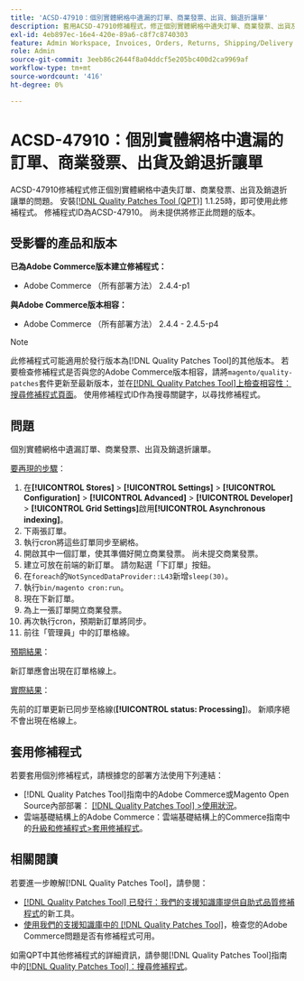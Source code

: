 ```yaml
---
title: 'ACSD-47910：個別實體網格中遺漏的訂單、商業發票、出貨、銷退折讓單'
description: 套用ACSD-47910修補程式，修正個別實體網格中遺失訂單、商業發票、出貨及銷退折讓單的Adobe Commerce問題。
exl-id: 4eb897ec-16e4-420e-89a6-c8f7c8740303
feature: Admin Workspace, Invoices, Orders, Returns, Shipping/Delivery
role: Admin
source-git-commit: 3eeb86c2644f8a04ddcf5e205bc400d2ca9969af
workflow-type: tm+mt
source-wordcount: '416'
ht-degree: 0%

---
```


# ACSD-47910：個別實體網格中遺漏的訂單、商業發票、出貨及銷退折讓單

ACSD-47910修補程式修正個別實體網格中遺失訂單、商業發票、出貨及銷退折讓單的問題。 安裝[[!DNL Quality Patches Tool (QPT)]](/help/announcements/adobe-commerce-announcements/magento-quality-patches-released-new-tool-to-self-serve-quality-patches.md) 1.1.25時，即可使用此修補程式。 修補程式ID為ACSD-47910。 尚未提供將修正此問題的版本。

## 受影響的產品和版本

**已為Adobe Commerce版本建立修補程式：**
* Adobe Commerce （所有部署方法） 2.4.4-p1

**與Adobe Commerce版本相容：**
* Adobe Commerce （所有部署方法） 2.4.4 - 2.4.5-p4

>[!NOTE]
>
>此修補程式可能適用於發行版本為[!DNL Quality Patches Tool]的其他版本。 若要檢查修補程式是否與您的Adobe Commerce版本相容，請將`magento/quality-patches`套件更新至最新版本，並在[[!DNL Quality Patches Tool]上檢查相容性：搜尋修補程式頁面](https://experienceleague.adobe.com/tools/commerce-quality-patches/index.html?lang=zh-Hant)。 使用修補程式ID作為搜尋關鍵字，以尋找修補程式。

## 問題

個別實體網格中遺漏訂單、商業發票、出貨及銷退折讓單。

<u>要再現的步驟</u>：

1. 在&#x200B;**[!UICONTROL Stores]** > **[!UICONTROL Settings]** > **[!UICONTROL Configuration]** > **[!UICONTROL Advanced]** > **[!UICONTROL Developer]** > **[!UICONTROL Grid Settings]**&#x200B;啟用&#x200B;**[!UICONTROL Asynchronous indexing]**。
1. 下兩張訂單。
1. 執行cron將這些訂單同步至網格。
1. 開啟其中一個訂單，使其準備好開立商業發票。 尚未提交商業發票。
1. 建立可放在前端的新訂單。 請勿點選「下訂單」按鈕。
1. 在`foreach`的`NotSyncedDataProvider::L43`新增`sleep(30)`。
1. 執行`bin/magento cron:run`。
1. 現在下新訂單。
1. 為上一張訂單開立商業發票。
1. 再次執行cron，預期新訂單將同步。
1. 前往「管理員」中的訂單格線。

<u>預期結果</u>：

新訂單應會出現在訂單格線上。

<u>實際結果</u>：

先前的訂單更新已同步至格線(**[!UICONTROL status: Processing]**)。 新順序絕不會出現在格線上。

## 套用修補程式

若要套用個別修補程式，請根據您的部署方法使用下列連結：

* [!DNL Quality Patches Tool]指南中的Adobe Commerce或Magento Open Source內部部署： [[!DNL Quality Patches Tool] >使用狀況](https://experienceleague.adobe.com/docs/commerce-operations/tools/quality-patches-tool/usage.html?lang=zh-Hant)。
* 雲端基礎結構上的Adobe Commerce：雲端基礎結構上的Commerce指南中的[升級和修補程式>套用修補程式](https://experienceleague.adobe.com/docs/commerce-cloud-service/user-guide/develop/upgrade/apply-patches.html?lang=zh-Hant)。

## 相關閱讀

若要進一步瞭解[!DNL Quality Patches Tool]，請參閱：

* [[!DNL Quality Patches Tool] 已發行：我們的支援知識庫提供自助式品質修補程式](/help/announcements/adobe-commerce-announcements/magento-quality-patches-released-new-tool-to-self-serve-quality-patches.md)的新工具。
* [使用我們的支援知識庫中的 [!DNL Quality Patches Tool]](/help/support-tools/patches-available-in-qpt-tool/check-patch-for-magento-issue-with-magento-quality-patches.md)，檢查您的Adobe Commerce問題是否有修補程式可用。

如需QPT中其他修補程式的詳細資訊，請參閱[!DNL Quality Patches Tool]指南中的[[!DNL Quality Patches Tool]：搜尋修補程式](https://experienceleague.adobe.com/tools/commerce-quality-patches/index.html?lang=zh-Hant)。
